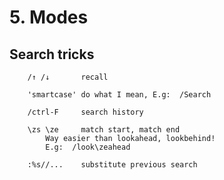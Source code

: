 
#	5. Modes
##	   Search tricks

        /↑ /↓		recall

        'smartcase'	do what I mean, E.g:  /Search

        /ctrl-F		search history

        \zs \ze		match start, match end
 			Way easier than lookahead, lookbehind!
			E.g:  /look\zeahead

        :%s//...	substitute previous search

